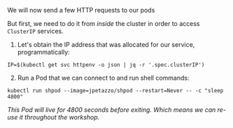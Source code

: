 

We will now send a few HTTP requests to our pods

But first, we need to do it from *inside* the cluster in order to access `ClusterIP` services.

1. Let's obtain the IP address that was allocated for our service, programmatically:

```execute
IP=$(kubectl get svc httpenv -o json | jq -r '.spec.clusterIP')
```

2. Run a Pod that we can connect to and run shell commands:

```execute
kubectl run shpod --image=jpetazzo/shpod --restart=Never -- -c "sleep 4800"
```

*This Pod will live for 4800 seconds before exiting. Which means we can re-use it throughout the workshop.*
